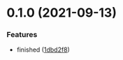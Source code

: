 # 0.1.0 (2021-09-13)

### Features

- finished ([1dbd2f8](https://github.com/zcong1993/grpc-resolver-k8s/commit/1dbd2f8d8e26617a18d97e23ac72836aa0abc32c))
